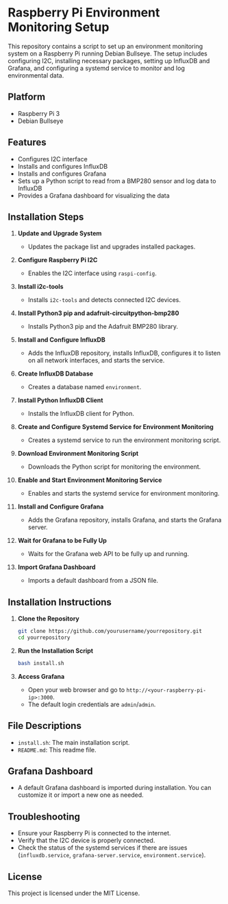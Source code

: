 # Raspberry Pi Environment Monitoring Setup

This repository contains a script to set up an environment monitoring system on a Raspberry Pi running Debian Bullseye. The setup includes configuring I2C, installing necessary packages, setting up InfluxDB and Grafana, and configuring a systemd service to monitor and log environmental data.

## Platform

- Raspberry Pi 3
- Debian Bullseye

## Features

- Configures I2C interface
- Installs and configures InfluxDB
- Installs and configures Grafana
- Sets up a Python script to read from a BMP280 sensor and log data to InfluxDB
- Provides a Grafana dashboard for visualizing the data

## Installation Steps

1. **Update and Upgrade System**
   - Updates the package list and upgrades installed packages.

2. **Configure Raspberry Pi I2C**
   - Enables the I2C interface using `raspi-config`.

3. **Install i2c-tools**
   - Installs `i2c-tools` and detects connected I2C devices.

4. **Install Python3 pip and adafruit-circuitpython-bmp280**
   - Installs Python3 pip and the Adafruit BMP280 library.

5. **Install and Configure InfluxDB**
   - Adds the InfluxDB repository, installs InfluxDB, configures it to listen on all network interfaces, and starts the service.

6. **Create InfluxDB Database**
   - Creates a database named `environment`.

7. **Install Python InfluxDB Client**
   - Installs the InfluxDB client for Python.

8. **Create and Configure Systemd Service for Environment Monitoring**
   - Creates a systemd service to run the environment monitoring script.

9. **Download Environment Monitoring Script**
   - Downloads the Python script for monitoring the environment.

10. **Enable and Start Environment Monitoring Service**
    - Enables and starts the systemd service for environment monitoring.

11. **Install and Configure Grafana**
    - Adds the Grafana repository, installs Grafana, and starts the Grafana server.

12. **Wait for Grafana to be Fully Up**
    - Waits for the Grafana web API to be fully up and running.

13. **Import Grafana Dashboard**
    - Imports a default dashboard from a JSON file.

## Installation Instructions

1. **Clone the Repository**
    ```bash
    git clone https://github.com/yourusername/yourrepository.git
    cd yourrepository
    ```

2. **Run the Installation Script**
    ```bash
    bash install.sh
    ```

3. **Access Grafana**
    - Open your web browser and go to `http://<your-raspberry-pi-ip>:3000`.
    - The default login credentials are `admin`/`admin`.

## File Descriptions

- `install.sh`: The main installation script.
- `README.md`: This readme file.

## Grafana Dashboard

- A default Grafana dashboard is imported during installation. You can customize it or import a new one as needed.

## Troubleshooting

- Ensure your Raspberry Pi is connected to the internet.
- Verify that the I2C device is properly connected.
- Check the status of the systemd services if there are issues (`influxdb.service`, `grafana-server.service`, `environment.service`).

## License

This project is licensed under the MIT License.
